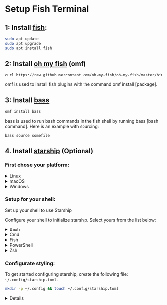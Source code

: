 # Setup Fish Terminal
## 1: Install [fish](https://github.com/fish-shell/fish-shell):
``` Bash
sudo apt update 
sudo apt upgrade
sudo apt install fish
```
## 2: Install [oh my fish](https://github.com/oh-my-fish/oh-my-fish) (omf)
``` Bash
curl https://raw.githubusercontent.com/oh-my-fish/oh-my-fish/master/bin/install | fish
```
omf is used to install fish plugins with the command omf install [package].

## 3: Install [bass](https://github.com/edc/bass?tab=readme-ov-file)
``` Bash
omf install bass
```
bass is used to run bash commands in the fish shell by running bass [bash command]. Here is an example with sourcing:
``` Bash
bass source somefile
```
## 4. Install [starship](https://starship.rs/guide/) (Optional)
### First chose your platform: 
<details>
<summary>Linux</summary>

Install the latest version for your system:

```sh
curl -sS https://starship.rs/install.sh | sh
```

Alternatively, install Starship using any of the following package managers:

| Distribution       | Repository              | Instructions                                                  |
| ------------------ | ----------------------- | ------------------------------------------------------------- |
| **_Any_**          | **[crates.io]**         | `cargo install starship --locked`                             |
| _Any_              | [conda-forge]           | `conda install -c conda-forge starship`                       |
| _Any_              | [Linuxbrew]             | `brew install starship`                                       |
| Alpine Linux 3.13+ | [Alpine Linux Packages] | `apk add starship`                                            |
| Arch Linux         | [Arch Linux Extra]      | `pacman -S starship`                                          |
| CentOS 7+          | [Copr]                  | `dnf copr enable atim/starship` <br /> `dnf install starship` |
| Gentoo             | [Gentoo Packages]       | `emerge app-shells/starship`                                  |
| Manjaro            |                         | `pacman -S starship`                                          |
| NixOS              | [nixpkgs]               | `nix-env -iA nixpkgs.starship`                                |
| openSUSE           | [OSS]                   | `zypper in starship`                                          |
| Void Linux         | [Void Linux Packages]   | `xbps-install -S starship`                                    |

</details>

<details>
<summary>macOS</summary>

Install the latest version for your system:

```sh
curl -sS https://starship.rs/install.sh | sh
```

Alternatively, install Starship using any of the following package managers:

| Repository      | Instructions                            |
| --------------- | --------------------------------------- |
| **[crates.io]** | `cargo install starship --locked`       |
| [conda-forge]   | `conda install -c conda-forge starship` |
| [Homebrew]      | `brew install starship`                 |
| [MacPorts]      | `port install starship`                 |

</details>

<details>
<summary>Windows</summary>

Install the latest version for your system with the MSI-installers from the [releases section](https://github.com/starship/starship/releases/latest).

Install Starship using any of the following package managers:

| Repository      | Instructions                            |
| --------------- | --------------------------------------- |
| **[crates.io]** | `cargo install starship --locked`       |
| [Chocolatey]    | `choco install starship`                |
| [conda-forge]   | `conda install -c conda-forge starship` |
| [Scoop]         | `scoop install starship`                |
| [winget]        | `winget install --id Starship.Starship` |

</details>

### Setup for your shell:
Set up your shell to use Starship

Configure your shell to initialize starship. Select yours from the list below:

<details>
<summary>Bash</summary>

Add the following to the end of `~/.bashrc`:

```sh
eval "$(starship init bash)"
```

</details>

<details>
<summary>Cmd</summary>

You need to use [Clink](https://chrisant996.github.io/clink/clink.html) (v1.2.30+) with Cmd.
Create a file at this path `%LocalAppData%\clink\starship.lua` with the following contents:

```lua
load(io.popen('starship init cmd'):read("*a"))()
```

</details>

<details>
<summary>Fish</summary>

Add the following to the end of `~/.config/fish/config.fish`:

```fish
starship init fish | source
```

</details>

<details>
<summary>PowerShell</summary>

Add the following to the end of your PowerShell configuration (find it by running `$PROFILE`):

```powershell
Invoke-Expression (&starship init powershell)
```

</details>

<details>
<summary>Zsh</summary>

Add the following to the end of `~/.zshrc`:

```sh
eval "$(starship init zsh)"
```

</details>

### Configurate styling:
To get started configuring starship, create the following file: `~/.config/starship.toml`.
```sh 
mkdir -p ~/.config && touch ~/.config/starship.toml
```
<details>
  <summery>File content</summery>
  
  ```toml
  add_newline = true
  # format = """$os$username$hostname$kubernetes$directory$git_branch$git_status"""

  # ---
  
  [os]
  format = '[$symbol](bold white) '   
  disabled = false
  
  [os.symbols]
  Windows = ''
  Arch = '󰣇'
  Ubuntu = ''
  Macos = '󰀵'
  
  # ---
  
  # Shows the username
  [username]
  style_user = 'white bold'
  style_root = 'black bold'
  format = '[$user]($style) '
  disabled = false
  show_always = true
  
  # Shows the hostname
  [hostname]
  ssh_only = true
  format = 'on [$hostname](bold yellow) '
  disabled = false
  
  # Shows current directory
  [directory]
  truncation_length = 1
  truncation_symbol = '…/'
  home_symbol = '󰋜 ~'
  read_only_style = '197'
  read_only = '  '
  format = 'at [$path]($style)[$read_only]($read_only_style) '
  
  # Shows current git branch
  [git_branch]
  symbol = ' '
  format = 'via [$symbol$branch]($style)'
  # truncation_length = 4
  truncation_symbol = '…/'
  style = 'bold green'
  
  # Shows current git status
  [git_status]
  format = '[$all_status$ahead_behind]($style) '
  style = 'bold green'
  conflicted = '🏳'
  up_to_date = ''
  untracked = ' '
  ahead = '⇡${count}'
  diverged = '⇕⇡${ahead_count}⇣${behind_count}'
  behind = '⇣${count}'
  stashed = ' '
  modified = ' '
  staged = '[++\($count\)](green)'
  renamed = '襁 '
  deleted = ' '
```
</details>
